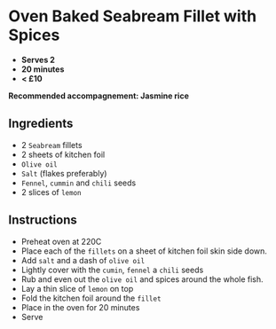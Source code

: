 # Oven Baked Seabream Fillet with Spices

- **Serves 2**
- **20 minutes**
- **< £10**

**Recommended accompagnement: Jasmine rice**

## Ingredients

- 2 `Seabream` fillets
- 2 sheets of kitchen foil
- `Olive oil`
- `Salt` (flakes preferably)
- `Fennel`, `cummin` and `chili` seeds
- 2 slices of `lemon`



## Instructions

- Preheat oven at 220C
- Place each of the `fillets` on a sheet of kitchen foil skin side down.
- Add `salt` and a dash of `olive oil`
- Lightly cover with the `cumin`, `fennel` a `chili` seeds
- Rub and even out the `olive oil` and spices around the whole fish.
- Lay a thin slice of `lemon` on top
- Fold the kitchen foil around the `fillet`
- Place in the oven for 20 minutes
- Serve
